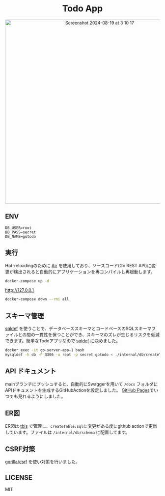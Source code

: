 
<div align="center">
<h1>Todo App</h1>
<img width="600px" alt="Screenshot 2024-08-19 at 3 10 17" src="https://github.com/user-attachments/assets/3d8e1ff8-8d2f-4d9a-a935-9848774dd01e">
</div>

## ENV
```env file
DB_USER=root
DB_PASS=secret
DB_NAME=gotodo
```

## 実行
Hot-reloadingのために <a href="https://github.com/air-verse/air">Air</a> を使用しており、ソースコード(Go REST API)に変更が検出されると自動的にアプリケーションを再コンパイルし再起動します。

```sh
docker-compose up -d
```

<a href="http://127.0.0.1">http://127.0.0.1</a>

```sh
docker-compose down --rmi all
```

## スキーマ管理
<a href="https://github.com/sqldef/sqldef">sqldef</a> を使うことで、データベーススキーマとコードベースのSQLスキーマファイルとの間の一貫性を保つことができ、スキーマのズレが生じるリスクを低減できます。簡単なTodoアプリなので <a href="https://github.com/sqldef/sqldef">sqldef</a> に決めました。
```sh
docker exec -it go-server-app-1 bash
mysqldef -h db -P 3306 -u root -p secret gotodo < ./internal/db/createTable.sql
```

## API ドキュメント
mainブランチにプッシュすると、自動的にSwaggerを用いて `/docs` フォルダにAPIドキュメントを生成するGitHubActionを設定しました。
<a href="https://v420v.github.io/TodoApp/swagger/">GitHub Pages</a>でいつでも見れるようにしました。

## ER図
ER図は <a href="https://github.com/k1LoW/tbls">tbls</a> で管理し、`createTable.sql`に変更がある度にgithub actionで更新しています。ファイルは `/internal/db/schema` に配置してます。

## CSRF対策
<a href="https://gihtub.com/gorilla/csrf">gorilla/csrf</a> を使い対策を行いました。

## LICENSE
MIT


